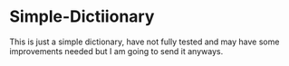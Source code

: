 # Simple-Dictiionary
This is just a simple dictionary, have not fully tested and may have some improvements needed but I am going to send it anyways.

